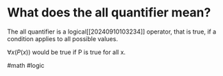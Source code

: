 # What does the all quantifier mean? 
The all quantifier is a logical[[20240910103234]] operator, that is true, if a condition applies to all possible values.

$\forall x(P(x))$ would be true if P is true for all x.

#math #logic